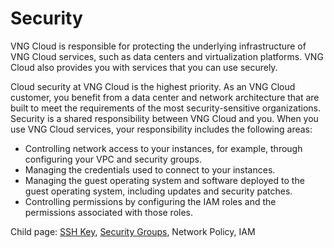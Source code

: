 # Security

VNG Cloud is responsible for protecting the underlying infrastructure of VNG Cloud services, such as data centers and virtualization platforms. VNG Cloud also provides you with services that you can use securely.

Cloud security at VNG Cloud is the highest priority. As an VNG Cloud customer, you benefit from a data center and network architecture that are built to meet the requirements of the most security-sensitive organizations. Security is a shared responsibility between VNG Cloud and you. When you use VNG Cloud services, your responsibility includes the following areas:

* Controlling network access to your instances, for example, through configuring your VPC and security groups.
* Managing the credentials used to connect to your instances.
* Managing the guest operating system and software deployed to the guest operating system, including updates and security patches.
* Controlling permissions by configuring the IAM roles and the permissions associated with those roles.

Child page: [SSH Key](ssh-key-key-pairs.md), [Security Groups](security-groups.md), Network Policy, IAM
